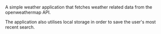 A simple weather application that fetches weather related data from the openweathermap API.

The application also utilises local storage in order to save the user's most recent search.

